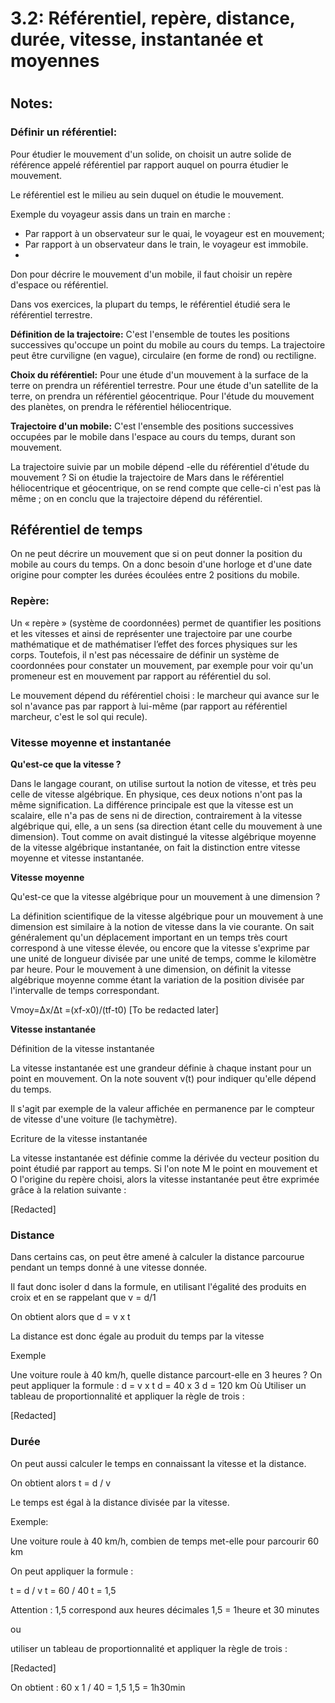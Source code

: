 
3.2: Référentiel, repère, distance, durée, vitesse, instantanée et moyennes
===========================================================================

# 

## Notes:

### Définir un référentiel:

Pour étudier le mouvement d'un solide, on choisit un autre solide de référence appelé référentiel par rapport auquel on pourra étudier le mouvement.

Le référentiel est le milieu au sein duquel on étudie le mouvement.

Exemple du voyageur assis dans un train en marche :

* Par rapport à un observateur sur le quai, le voyageur est en mouvement;
* Par rapport à un observateur dans le train, le voyageur est immobile.
* 
Don pour décrire le mouvement d'un mobile, il faut choisir un repère d'espace ou référentiel.
 
Dans vos exercices, la plupart du temps, le référentiel étudié sera le référentiel terrestre.

**Définition de la trajectoire:** 
C'est l'ensemble de toutes les positions successives qu'occupe un point du mobile au cours du temps. La trajectoire peut être curviligne (en vague), circulaire (en forme de rond) ou rectiligne.

**Choix du référentiel:**
Pour une étude d'un mouvement à la surface de la terre on prendra un référentiel terrestre.
Pour une étude d'un satellite de la terre, on prendra un référentiel géocentrique.
Pour l'étude du mouvement des planètes, on prendra le référentiel héliocentrique.

**Trajectoire d'un mobile:**
C'est l'ensemble des positions successives occupées par le mobile dans l'espace au cours du temps, durant son mouvement.

La trajectoire suivie par un mobile dépend -elle du référentiel d'étude du mouvement ?
Si on étudie la trajectoire de Mars dans le référentiel héliocentrique et géocentrique, on se rend compte que celle-ci n'est pas là même ; on en conclu que la trajectoire dépend du référentiel.

## Référentiel de temps

On ne peut décrire un mouvement que si on peut donner la position du mobile au cours du temps. On a donc besoin d'une horloge et d'une date origine pour compter les durées écoulées entre 2 positions du mobile.

### Repère:

Un « repère » (système de coordonnées) permet de quantifier les positions et les vitesses et ainsi de représenter une trajectoire par une courbe mathématique et de mathématiser l’effet des forces physiques sur les corps. Toutefois, il n'est pas nécessaire de définir un système de coordonnées pour constater un mouvement, par exemple pour voir qu'un promeneur est en mouvement par rapport au référentiel du sol.

Le mouvement dépend du référentiel choisi : le marcheur qui avance sur le sol n'avance pas par rapport à lui-même (par rapport au référentiel marcheur, c'est le sol qui recule).

### Vitesse moyenne et instantanée 

**Qu'est-ce que la vitesse ?**

Dans le langage courant, on utilise surtout la notion de vitesse, et très peu celle de vitesse algébrique. En physique, ces deux notions n'ont pas la même signification. La différence principale est que la vitesse est un scalaire, elle n'a pas de sens ni de direction, contrairement à la vitesse algébrique qui, elle, a un sens (sa direction étant celle du mouvement à une dimension). Tout comme on avait distingué la vitesse algébrique moyenne de la vitesse algébrique instantanée, on fait la distinction entre vitesse moyenne et vitesse instantanée.

**Vitesse moyenne**

Qu'est-ce que la vitesse algébrique pour un mouvement à une dimension ?

La définition scientifique de la vitesse algébrique pour un mouvement à une dimension est similaire à la notion de vitesse dans la vie courante. On sait généralement qu'un déplacement important en un temps très court correspond à une vitesse élevée, ou encore que la vitesse s'exprime par une unité de longueur divisée par une unité de temps, comme le kilomètre par heure.
Pour le mouvement à une dimension, on définit la vitesse algébrique moyenne comme étant la variation de la position divisée par l'intervalle de temps correspondant.

Vmoy=Δx/Δt =(xf-x0)/(tf-t0) [To be redacted later] 

**Vitesse instantanée**

Définition de la vitesse instantanée

La vitesse instantanée est une grandeur définie à chaque instant pour un point en mouvement. On la note souvent v(t) pour indiquer qu'elle dépend du temps.

Il s'agit par exemple de la valeur affichée en permanence par le compteur de vitesse d'une voiture (le tachymètre).

Ecriture de la vitesse instantanée

La vitesse instantanée est définie comme la dérivée du vecteur position du point étudié par rapport au temps. Si l'on note M le point en mouvement et O l'origine du repère choisi, alors la vitesse instantanée peut être exprimée grâce à la relation suivante :

[Redacted]

### Distance

Dans certains cas, on peut être amené à calculer la distance parcourue pendant un temps donné à une vitesse donnée. 

Il faut donc isoler d dans la formule, en utilisant l'égalité des produits en croix et en se rappelant que v = d/1

On obtient alors que d = v x t

La distance est donc égale au produit du temps par la vitesse

Exemple

Une voiture roule à 40 km/h, quelle distance parcourt-elle en 3 heures ?
On peut appliquer la formule :
d = v x t
d = 40 x 3
d = 120 km
Où
Utiliser un tableau de proportionnalité et appliquer la règle de trois :

[Redacted]

### Durée

On peut aussi calculer le temps en connaissant la vitesse et la distance. 

On obtient alors t = d / v

Le temps est égal à la distance divisée par la vitesse. 

Exemple:

Une voiture roule à 40 km/h, combien de temps met-elle pour parcourir 60 km

On peut appliquer la formule :

t = d / v
t = 60 / 40
t = 1,5

Attention : 1,5 correspond aux heures décimales
1,5 = 1heure et 30 minutes

ou

utiliser un tableau de proportionnalité et appliquer la règle de trois :

[Redacted]

On obtient :
60 x 1 / 40 = 1,5
1,5 = 1h30min

